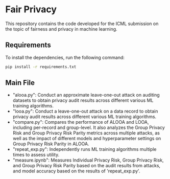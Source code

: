 # Fair Privacy

This repository contains the code developed for the ICML submission on the topic of fairness and privacy in machine learning. 


## Requirements

To install the dependencies, run the following command:
```bash
pip install -r requirements.txt
```

## Main File
- "alooa.py": Conduct an approximate leave-one-out attack on auditing datasets to obtain privacy audit results across different various ML training algorithms.
- "looa.py": Conduct a leave-one-out attack on a data record to obtain privacy audit results across different various ML training algorithms.
- "compare.py": Compares the performance of ALOOA and LOOA, including per-record and group-level. It also analyzes the Group Privacy Risk and Group Privacy Risk Parity metrics across multiple attacks, as well as the impact of different models and hyperparameter settings on Group Privacy Risk Parity in ALOOA.
- "repeat_exp.py": Independently runs ML training algorithms multiple times to assess utility.
- "measure.ipynb": Measures Individual Privacy Risk, Group Privacy Risk, and Group Privacy Risk Parity based on the audit results from attacks, and model accuracy based on the results of 'repeat_exp.py'.